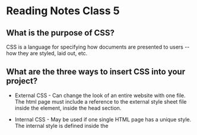 # Reading Notes Class 5

## What is the purpose of CSS?

CSS is a language for specifying how documents are presented to users -- how they are styled, laid out, etc.

## What are the three ways to insert CSS into your project?

* External CSS - Can change the look of an entire website with one file. The html page must include a reference to the external style sheet file inside the <link> element, inside the head section.

* Internal CSS - May be used if one single HTML page has a unique style.
  The internal style is defined inside the <style> element, inside the head section.

* Inline CSS - May be used to apply a unique syle for a single element. To use, add style attribute to the relevant element. The style attribute can contain any CSS property.

## Write an example of a CSS rule that would give all <p> elements red text.

    <head>
        <style>
            p {
            color: red;
            }

        </style>

    </head>
